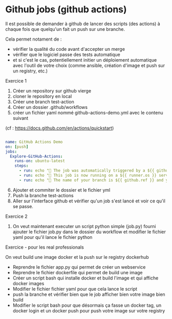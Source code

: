 # Github jobs (github actions)

Il est possible de demander à github de lancer des scripts (des actions)
à chaque fois que quelqu'un fait un push sur une branche. 

Cela permet notament de : 
- vérifier la qualité du code avant d'accepter un merge
- vérifier que le logiciel passe des tests automatique
- et si c'est le cas, potentiellement initier un déploiement automatique avec l'outil de votre choix (comme ansible, création d'image et push sur un registry, etc.)


Exercice 1

1. Créer un repository sur github vierge 
2. cloner le repository en local 
3. Créer une branch test-action
4. Créer un dossier .github/workflows
5. créer un fichier yaml nommé github-actions-demo.yml avec le contenu suivant

(cf  : https://docs.github.com/en/actions/quickstart)

```yaml

name: GitHub Actions Demo
on: [push]
jobs:
  Explore-GitHub-Actions:
    runs-on: ubuntu-latest
    steps:
      - run: echo "🎉 The job was automatically triggered by a ${{ github.event_name }} event."
      - run: echo "🐧 This job is now running on a ${{ runner.os }} server hosted by GitHub!"
      - run: echo "🔎 The name of your branch is ${{ github.ref }} and your repository is ${{ github.repository }}."

```

6. Ajouter et commiter le dossier et le fichier yml
7. Push la branche test-actions
8. Aller sur l'interface github et vérifier qu'un job s'est lancé et voir ce qu'il se passe. 


Exercice 2 

1. On veut maintenant executer un script python simple  (job.py) fourni
ajouter le fichier job.py dans le dossier du workflow et modifier le fichier yaml pour qu'il lance le fichier python


Exercice - pour les real professionals

On veut build une image docker et la push sur le registry dockerhub 

- Reprendre le fichier app.py qui permet de créer un webservice
- Reprendre le fichier dockerfile qui permet de build une image
- Créer un script bash qui installe docker et build l'image et qui affiche docker images
- Modifier le fichier fichier yaml pour que cela lance le script
- push la branche et vérifier bien que le job afficher bien votre image bien build
- Modifier le script bash pour que désormais ça fasse un docker tag, un docker login et un docker push pour push votre image sur votre registry
